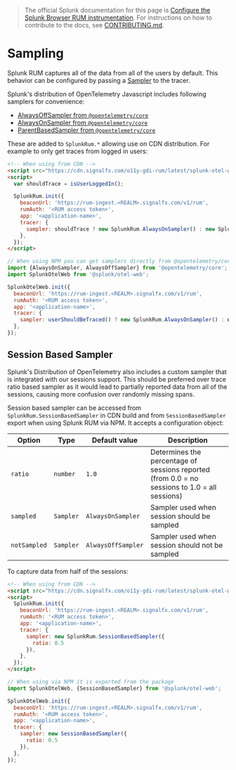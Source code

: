 > The official Splunk documentation for this page is [Configure the Splunk Browser RUM instrumentation](https://quickdraw.splunk.com/redirect/?product=Observability&location=github.rum.configuration&version=current). For instructions on how to contribute to the docs, see [CONTRIBUTING.md](../CONTRIBUTING#documentation.md).

# Sampling

Splunk RUM captures all of the data from all of the users by default. This behavior can be configured by passing a [Sampler](https://github.com/open-telemetry/opentelemetry-js-api/blob/main/src/trace/Sampler.ts) to the tracer.

Splunk's distribution of OpenTelemetry Javascript includes following samplers for convenience:

* [AlwaysOffSampler from `@opentelemetry/core`](https://github.com/open-telemetry/opentelemetry-js/blob/main/packages/opentelemetry-core/src/trace/sampler/AlwaysOffSampler.ts)
* [AlwaysOnSampler from `@opentelemetry/core`](https://github.com/open-telemetry/opentelemetry-js/blob/main/packages/opentelemetry-core/src/trace/sampler/AlwaysOnSampler.ts)
* [ParentBasedSampler from `@opentelemetry/core`](https://github.com/open-telemetry/opentelemetry-js/blob/main/packages/opentelemetry-core/src/trace/sampler/ParentBasedSampler.ts)

These are added to `SplunkRum.*` allowing use on CDN distribution. For example to only get traces from logged in users:

```html
<!-- When using from CDN -->
<script src="https://cdn.signalfx.com/o11y-gdi-rum/latest/splunk-otel-web.js" crossorigin="anonymous"></script>
<script>
  var shouldTrace = isUserLoggedIn();

  SplunkRum.init({
    beaconUrl: 'https://rum-ingest.<REALM>.signalfx.com/v1/rum',
    rumAuth: '<RUM access token>',
    app: '<application-name>',
    tracer: {
      sampler: shouldTrace ? new SplunkRum.AlwaysOnSampler() : new SplunkRum.AlwaysOffSampler(),
    },
  });
</script>
```

```js
// When using NPM you can get samplers directly from @opentelemetry/core
import {AlwaysOnSampler, AlwaysOffSampler} from '@opentelemetry/core';
import SplunkOtelWeb from '@splunk/otel-web';

SplunkOtelWeb.init({
  beaconUrl: 'https://rum-ingest.<REALM>.signalfx.com/v1/rum',
  rumAuth: '<RUM access token>',
  app: '<application-name>',
  tracer: {
    sampler: userShouldBeTraced() ? new SplunkRum.AlwaysOnSampler() : new SplunkRum.AlwaysOffSampler(),
  },
});
```

## Session Based Sampler

Splunk's Distribution of OpenTelemetry also includes a custom sampler that is integrated with our sessions support. This should be preferred over trace ratio based sampler as it would lead to partially reported data from all of the sessions, causing more confusion over randomly missing spans.

Session based sampler can be accessed from `SplunkRum.SessionBasedSampler` in CDN build and from `SessionBasedSampler` export when using Splunk RUM via NPM. It accepts a configuration object:

|Option|Type|Default value|Description|
|---|---|---|---|
|`ratio`|`number`|`1.0`|Determines the percentage of sessions reported (from 0.0 = no sessions to 1.0 = all sessions)|
|`sampled`|`Sampler`|`AlwaysOnSampler`|Sampler used when session should be sampled|
|`notSampled`|`Sampler`|`AlwaysOffSampler`|Sampler used when session should not be sampled|

To capture data from half of the sessions:

```html
<!-- When using from CDN -->
<script src="https://cdn.signalfx.com/o11y-gdi-rum/latest/splunk-otel-web.js" crossorigin="anonymous"></script>
<script>
  SplunkRum.init({
    beaconUrl: 'https://rum-ingest.<REALM>.signalfx.com/v1/rum',
    rumAuth: '<RUM access token>',
    app: '<application-name>',
    tracer: {
      sampler: new SplunkRum.SessionBasedSampler({
        ratio: 0.5
      }),
    },
  });
</script>
```

```js
// When using via NPM it is exported from the package
import SplunkOtelWeb, {SessionBasedSampler} from '@splunk/otel-web';

SplunkOtelWeb.init({
  beaconUrl: 'https://rum-ingest.<REALM>.signalfx.com/v1/rum',
  rumAuth: '<RUM access token>',
  app: '<application-name>',
  tracer: {
    sampler: new SessionBasedSampler({
      ratio: 0.5
    }),
  },
});
```
